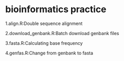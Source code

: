 # bioinformatics practice
1.align.R:Double sequence alignment

2.download_genbank.R:Batch download genbank files

3.fasta.R:Calculating base frequency

4.genfas.R:Change from genbank to fasta
